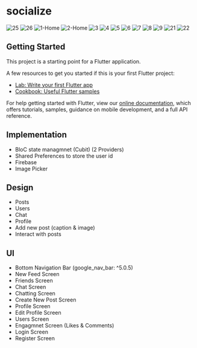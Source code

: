 # socialize

![25](https://user-images.githubusercontent.com/47598030/135926810-1bdca557-25f9-4dcd-95c2-682b182580b7.png)
![26](https://user-images.githubusercontent.com/47598030/135926829-008836f6-9542-429c-af05-7a1d2f6bb430.png)
![1-Home](https://user-images.githubusercontent.com/47598030/135926847-02b9ceaa-69c8-4360-96c8-a9b0e741a0dd.png)
![2-Home](https://user-images.githubusercontent.com/47598030/135926863-4e1a9fe6-b214-45c9-894e-2a52728023d8.png)
![3](https://user-images.githubusercontent.com/47598030/135926929-a5e42775-4ac2-4b10-82b0-c2d35ce82ff9.png)
![4](https://user-images.githubusercontent.com/47598030/135926933-8748d2f2-19b6-40da-a0ff-d5bcc070eaa6.png)
![5](https://user-images.githubusercontent.com/47598030/135926937-bc91700d-938b-48d3-a334-7632d1c44695.png)
![6](https://user-images.githubusercontent.com/47598030/135926942-94ad3b67-dc12-468e-ae51-f144bb754f6d.png)
![7](https://user-images.githubusercontent.com/47598030/135926904-d6283c55-e852-4721-92af-65325217f88f.png)
![8](https://user-images.githubusercontent.com/47598030/135926905-e96a21d5-fa61-43be-87c3-2fcce1acd26e.png)
![9](https://user-images.githubusercontent.com/47598030/135926907-5c99ff0b-215b-4c48-bd18-8767de4e59df.png)
![21](https://user-images.githubusercontent.com/47598030/135926923-0196a750-d42b-4af8-9c1e-832267b91169.png)
![22](https://user-images.githubusercontent.com/47598030/135926926-13008463-e9cc-49b4-a5ce-2e1d5728f425.png)


## Getting Started

This project is a starting point for a Flutter application.

A few resources to get you started if this is your first Flutter project:

- [Lab: Write your first Flutter app](https://flutter.dev/docs/get-started/codelab)
- [Cookbook: Useful Flutter samples](https://flutter.dev/docs/cookbook)

For help getting started with Flutter, view our
[online documentation](https://flutter.dev/docs), which offers tutorials,
samples, guidance on mobile development, and a full API reference.

## Implementation
- BloC state managmnet (Cubit) (2 Providers)
- Shared Preferences to store the user id 
- Firebase
- Image Picker

## Design
- Posts
- Users
- Chat
- Profile
- Add new post (caption & image)
- Interact with posts

## UI
- Bottom Navigation Bar (google_nav_bar: ^5.0.5)
- New Feed Screen
- Friends Screen
- Chat Screen
- Chatting Screen
- Create New Post Screen
- Profile Screen
- Edit Profile Screen
- Users Screen
- Engagmnet Screen (Likes & Comments)
- Login Screen
- Register Screen
